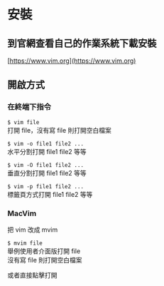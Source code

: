 # 安裝

## 到官網查看自己的作業系統下載安裝

[https://www.vim.org](https://www.vim.org)

## 開啟方式

### 在終端下指令

`$ vim file`  
打開 file，沒有寫 file 則打開空白檔案

`$ vim -o file1 file2 ...`  
水平分割打開 file1 file2 等等

`$ vim -O file1 file2 ...`  
垂直分割打開 file1 file2 等等

`$ vim -p file1 file2 ...`  
標籤頁方式打開 file1 file2 等等

### MacVim

把 vim 改成 mvim

`$ mvim file`  
舉例使用者介面版打開 file  
沒有寫 file 則打開空白檔案

或者直接點擊打開

